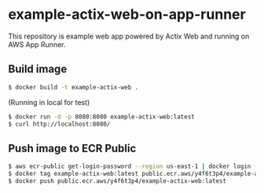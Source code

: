 # example-actix-web-on-app-runner

This repository is example web app powered by Actix Web and running on AWS App Runner.

## Build image

```bash
$ docker build -t example-actix-web .
```

(Running in local for test)

```bash
$ docker run -d -p 8080:8080 example-actix-web:latest
$ curl http://localhost:8080/
```

## Push image to ECR Public

```bash
$ aws ecr-public get-login-password --region us-east-1 | docker login --username AWS --password-stdin public.ecr.aws/y4f6t3p4
$ docker tag example-actix-web:latest public.ecr.aws/y4f6t3p4/example-actix-web:latest
$ docker push public.ecr.aws/y4f6t3p4/example-actix-web:latest
```
